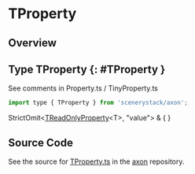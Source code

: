 # TProperty

## Overview



## Type TProperty {: #TProperty }


See comments in Property.ts / TinyProperty.ts

```js
import type { TProperty } from 'scenerystack/axon';
```
StrictOmit&lt;[TReadOnlyProperty](../axon/TReadOnlyProperty.md)&lt;T&gt;, "value"&gt; &amp; {  }



## Source Code

See the source for [TProperty.ts](https://github.com/phetsims/axon/blob/main/js/TProperty.ts) in the [axon](https://github.com/phetsims/axon) repository.
